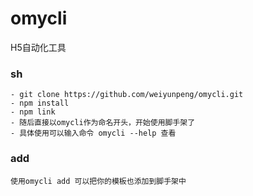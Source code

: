 # omycli
H5自动化工具

### sh
```
- git clone https://github.com/weiyunpeng/omycli.git
- npm install
- npm link
- 随后直接以omycli作为命名开头，开始使用脚手架了
- 具体使用可以输入命令 omycli --help 查看
```

### add
```
使用omycli add 可以把你的模板也添加到脚手架中
```
